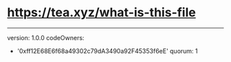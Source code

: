 # https://tea.xyz/what-is-this-file
---
version: 1.0.0
codeOwners:
  - '0xff12E68E6f68a49302c79dA3490a92F45353f6eE'
quorum: 1

